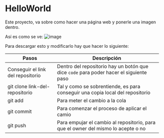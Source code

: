 # HelloWorld

Este proyecto, va sobre como hacer una página web y ponerle una imagen dentro.

Así es como se ve:
![image](https://user-images.githubusercontent.com/118690868/202928561-0402b08f-1b26-4cf3-a46f-e0947abe61ee.png)

Para descargar esto y modificarlo hay que hacer lo siguiente:

| Pasos | Descripción |
| ------------- | ------------- |
| Conseguir el link del repositorio  | Dentro del repositorio hay un botón que dice ```code``` para poder hacer el siguiente paso|
| git clone link-del-repositorio  | Tal y como se sobrentiende, es para conseguir una copia local del repositorio  |
| git add | Para meter el cambio a la cola |
| git commit | Para comenzar el proceso de aplicar el camio |
| git push | Para empujar el cambio al repositorio, para que el owner del mismo lo acepte o no |
